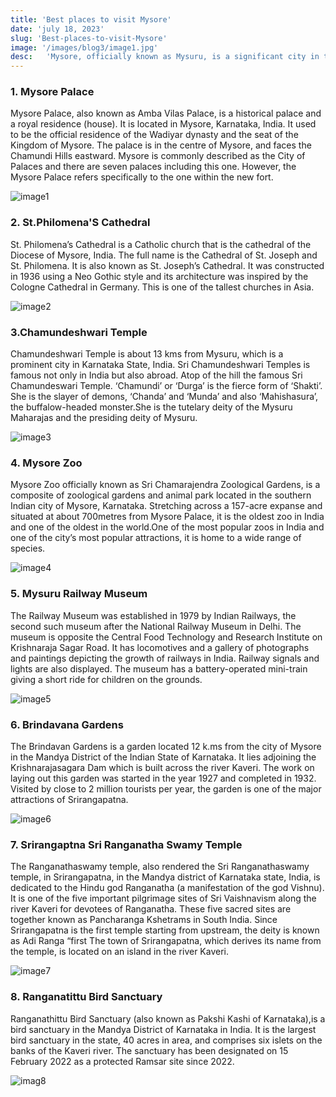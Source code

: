 ```yaml
---
title: 'Best places to visit Mysore'
date: 'july 18, 2023'
slug: 'Best-places-to-visit-Mysore'
image: '/images/blog3/image1.jpg'
desc:   'Mysore, officially known as Mysuru, is a significant city in the southern Indian state of Karnataka. It is renowned for its rich history, cultural heritage, and architectural grandeur that reflect the bygone eras of different dynasties that ruled the city.'
---
```




###   **1. Mysore Palace** 
Mysore Palace, also known as Amba Vilas Palace, is a historical palace and a royal residence (house). It is located in Mysore, Karnataka, India. It used to be the official residence of the Wadiyar dynasty and the seat of the Kingdom of Mysore. The palace is in the centre of Mysore, and faces the Chamundi Hills eastward. Mysore is commonly described as the City of Palaces and there are seven palaces including this one. However, the Mysore Palace refers specifically to the one within the new fort.  


![image1](/images/blog3/image1.jpg)


### **2. St.Philomena'S Cathedral**
St. Philomena’s Cathedral is a Catholic church that is the cathedral of the Diocese of Mysore, India. The full name is the Cathedral of St. Joseph and St. Philomena. It is also known as St. Joseph’s Cathedral. It was constructed in 1936 using a Neo Gothic style and its architecture was inspired by the Cologne Cathedral in Germany. This is one of the tallest churches in Asia.



![image2](/images/blog3/image2.jpg)


### **3.Chamundeshwari Temple**
Chamundeshwari Temple is about 13 kms from Mysuru, which is a prominent city in Karnataka State, India. Sri Chamundeshwari Temples is famous not only in India but also abroad. Atop of the hill the famous Sri Chamundeswari Temple. ‘Chamundi’ or ‘Durga’ is the fierce form of ‘Shakti’. She is the slayer of demons, ‘Chanda’ and ‘Munda’ and also ‘Mahishasura’, the buffalow-headed monster.She is the tutelary deity of the Mysuru Maharajas and the presiding deity of Mysuru.




![image3](/images/blog3/image3.jpg)

### **4. Mysore Zoo**
Mysore Zoo officially known as Sri Chamarajendra Zoological Gardens, is a composite of zoological gardens and animal park located in the southern Indian city of Mysore, Karnataka. Stretching across a 157-acre expanse and situated at about 700metres from Mysore Palace, it is the oldest zoo in India and one of the oldest in the world.One of the most popular zoos in India and one of the city’s most popular attractions, it is home to a wide range of species.




![image4](/images/blog3/image4.jpg)



### **5. Mysuru Railway Museum**
The Railway Museum was established in 1979 by Indian Railways, the second such museum after the National Railway Museum in Delhi. The museum is opposite the Central Food Technology and Research Institute on Krishnaraja Sagar Road. It has locomotives and a gallery of photographs and paintings depicting the growth of railways in India. Railway signals and lights are also displayed. The museum has a battery-operated mini-train giving a short ride for children on the grounds.

![image5](/images/blog2/image5.jpeg)



### **6. Brindavana Gardens**
The Brindavan Gardens is a garden located 12 k.ms from the city of Mysore in the Mandya District of the Indian State of Karnataka. It lies adjoining the Krishnarajasagara Dam which is built across the river Kaveri. The work on laying out this garden was started in the year 1927 and completed in 1932. Visited by close to 2 million tourists per year, the garden is one of the major attractions of Srirangapatna.




![image6](/images/blog3/image6.jpg)



### **7. Srirangaptna Sri Ranganatha Swamy Temple**
The Ranganathaswamy temple, also rendered the Sri Ranganathaswamy temple, in Srirangapatna, in the Mandya district of Karnataka state, India, is dedicated to the Hindu god Ranganatha (a manifestation of the god Vishnu). It is one of the five important pilgrimage sites of Sri Vaishnavism along the river Kaveri for devotees of Ranganatha. These five sacred sites are together known as Pancharanga Kshetrams in South India. Since Srirangapatna is the first temple starting from upstream, the deity is known as Adi Ranga  “first  The town of Srirangapatna, which derives its name from the temple, is located on an island in the river Kaveri. 




![image7](/images/blog3/image7.jpg)



### **8. Ranganatittu Bird Sanctuary**
Ranganathittu Bird Sanctuary (also known as Pakshi Kashi of Karnataka),is a bird sanctuary in the Mandya District of Karnataka in India. It is the largest bird sanctuary in the state, 40 acres in area, and comprises six islets on the banks of the Kaveri river. The sanctuary has been designated on 15 February 2022 as a protected Ramsar site since 2022.

![imag8](/images/blog3/image8.jpg)

